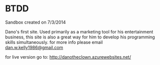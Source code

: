 BTDD
====

Sandbox created on 7/3/2014

Dano's first site. Used primarily as a marketing tool for his entertainment business, this site is also a great way for him to develop his programming skills simultaneously. for more info please email dan.w.kelly1986@gmail.com

for live version go to: http://danotheclown.azurewebsites.net/
